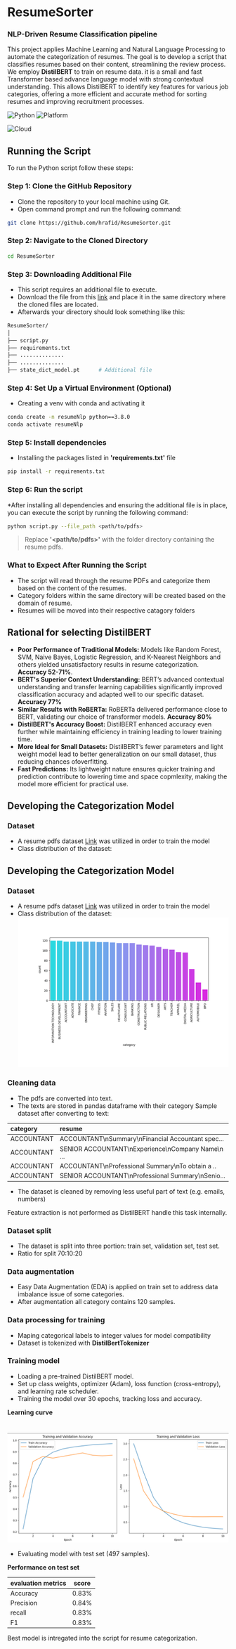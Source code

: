 
# ResumeSorter
### NLP-Driven Resume Classification pipeline

This project applies Machine Learning and Natural Language Processing to automate the categorization of resumes. The goal is to develop a script that classifies resumes based on their content, streamlining the review process. We employ **DistilBERT** to train on resume data. it is a small and fast Transformer based advance language model with strong contextual understanding. This allows DistilBERT to identify key features for various job categories, offering a more efficient and accurate method for sorting resumes and improving recruitment processes.

![Python](https://img.shields.io/badge/python-v3.9.0-green) ![Platform](https://img.shields.io/badge/Platform-Windows10%20Pro%20version%20%2022H2-blue)

![Cloud](https://img.shields.io/badge/Cloud_computing-Google%20Colaboratory%20GPU%20NVIDIA%20Tesla%20T4-orange)

## Running the Script
To run the Python script follow these steps:

### Step 1: Clone the GitHub Repository 
* Clone the repository to your local machine using Git.
* Open command prompt and run the following command:

```bash
git clone https://github.com/hrafid/ResumeSorter.git

```

### Step 2: Navigate to the Cloned Directory 
```bash
cd ResumeSorter
```

### Step 3: Downloading Additional File
* This script requires an additional file to execute.
* Download the file from this [link](www,google.com) and place it in the same directory where the cloned files are located.
* Afterwards your directory should look something like this:

```bash
ResumeSorter/
│
├── script.py
├── requirements.txt
├── ..............
├── ..............
├── state_dict_model.pt      # Additional file  

```
### Step 4: Set Up a Virtual Environment (Optional)
* Creating a venv with conda and activating it
```bash
conda create -n resumeNlp python==3.8.0
conda activate resumeNlp
```
### Step 5: Install dependencies
* Installing the packages listed in **'requirements.txt'** file
```bash
pip install -r requirements.txt
```

### Step 6: Run the script
*After installing all dependencies and ensuring the additional file is in place, you can execute the script by running the following command:
```bash
python script.py --file_path <path/to/pdfs> 
```
> Replace **'<path/to/pdfs>'** with the folder directory containing the resume pdfs. 

### What to Expect After Running the Script
* The script will read through the resume PDFs and categorize them based on the content of the resumes.
* Category folders within the same directory will be created based on the domain of resume.
* Resumes will be moved into their respective catagory folders

## Rational for selecting DistilBERT
* **Poor Performance of Traditional Models:** Models like Random Forest, SVM, Naive Bayes, Logistic Regression, and K-Nearest Neighbors and others yielded unsatisfactory results in resume categorization. **Accuracy 52-71%**.
* **BERT's Superior Context Understanding:** BERT’s advanced contextual understanding and transfer learning capabilities significantly improved classification accuracy and adapted well to our specific dataset. **Accuracy 77%**
* **Similar Results with RoBERTa:** RoBERTa delivered performance close to BERT, validating our choice of transformer models. **Accuracy 80%**
* **DistilBERT's Accuracy Boost:** DistilBERT enhanced accuracy even further while maintaining efficiency in training leading to lower training time.
* **More Ideal for Small Datasets:** DistilBERT’s fewer parameters and light weight model lead to better generalization on our small dataset, thus reducing chances ofoverfitting. 
* **Fast Predictions:** Its lightweight nature ensures quicker training and prediction contribute to lowering time and space copmlexity, making the model more efficient for practical use.

## Developing the Categorization Model
### Dataset
* A resume pdfs dataset [Link](data) was utilized in order to train the model
* Class distribution of the dataset:

## Developing the Categorization Model

### Dataset
* A resume pdfs dataset [Link](data) was utilized in order to train the model
* Class distribution of the dataset:
![fig](figures/class_distrbution.png)

### Cleaning data
* The pdfs are converted into text.
* The texts are stored in pandas dataframe with their category 
Sample dataset after converting to text:

| category | resume    |
| :-------- | :------- |
| ACCOUNTANT | ACCOUNTANT\nSummary\nFinancial Accountant spec... |
| ACCOUNTANT | SENIOR ACCOUNTANT\nExperience\nCompany Name\n ...|
| ACCOUNTANT | ACCOUNTANT\nProfessional Summary\nTo obtain a ..|
| ACCOUNTANT | SENIOR ACCOUNTANT\nProfessional Summary\nSenio...|

* The dataset is cleaned by removing less useful part of text (e.g. emails, numbers)

Feature extraction is not performed as DistilBERT handle this task internally.

###  Dataset split 
* The dataset is split into three portion: train set, validation set, test set. 
* Ratio for split 70:10:20 

###  Data augmentation
* Easy Data Augmentation (EDA) is applied on train set to address data imbalance issue of some categories.
* After augmentation all category contains 120 samples.

### Data processing for training
* Maping categorical labels to integer values for model compatibility
* Dataset is tokenized with **DistilBertTokenizer**  

### Training model
* Loading a pre-trained DistilBERT model. 
* Set up class weights, optimizer (Adam), loss function (cross-entropy), and learning rate scheduler.
* Training the model over 30 epochs, tracking loss and accuracy.

**Learning curve**
#
![fig](figures/training_curve.png)


* Evaluating model with test set (497 samples).

**Performance on test set**

| evaluation metrics     | score       |
| -----------            | ----------- |
| Accuracy               | 0.83%         |
| Precision              | 0.84%         |
| recall                 | 0.83%         |
| F1                     | 0.83%         |

Best model is intregated into the script for resume categorization.
